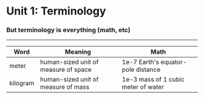 # Unit 1: Terminology
### But terminology is everything (math, etc)

------------------------
| Word | Meaning | Math |
|---|---|---|
|meter|human-sized unit of measure of space|1e-7 Earth's equator-pole distance|
|kilogram|human-sized unit of measure of mass|1e-3 mass of 1 cubic meter of water|
